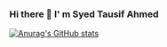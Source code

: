 ### Hi there 👋 I' m Syed Tausif Ahmed
[![Anurag's GitHub stats](https://github-readme-stats.vercel.app/api?username=tausifaman222)](https://github.com/anuraghazra/github-readme-stats)

<!--
**tausifaman222/tausifaman222** is a ✨ _special_ ✨ repository because its `README.md` (this file) appears on your GitHub profile.

##SKILLS :
/REACT /CSS /HTML /javaScript /Python /R /Java /C++ /Linux
Here are some ideas to get you started:

- 🔭 I’m currently working on Gaming ROG Setup
- 🌱 I’m currently learning Front-End Development
- 👯 I’m looking to collaborate on Internships& Startup Friends
- 🤔 I’m looking for help with 
- 💬 Ask me about ...
- 📫 How to reach me: 24*7 All Social Media
- 😄 Pronouns: ...
- ⚡ Fun fact: I m foodie 
-->
